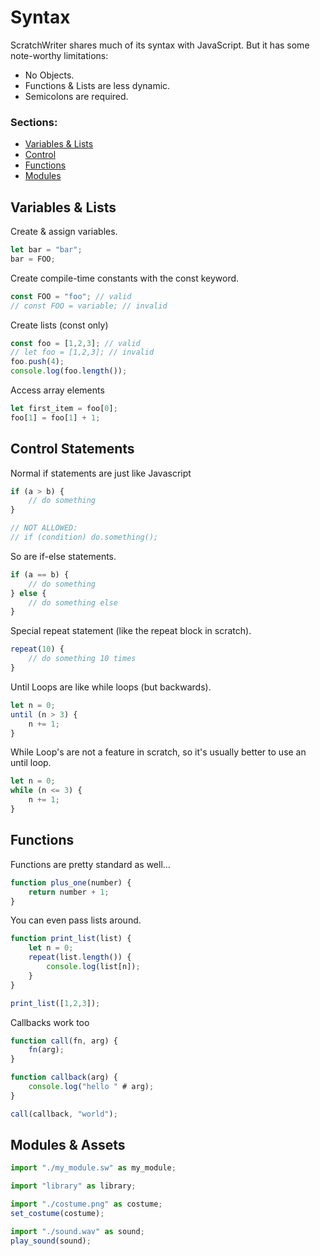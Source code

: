 # Syntax
ScratchWriter shares much of its syntax with JavaScript. But it has some note-worthy limitations:
 - No Objects.
 - Functions & Lists are less dynamic.
 - Semicolons are required.

### Sections:
- [Variables & Lists](#variables--lists)
- [Control](#control-statements)
- [Functions](#functions)
- [Modules](#modules--assets)

## Variables & Lists
Create & assign variables.
```js
let bar = "bar";
bar = FOO;
```

Create compile-time constants with the const keyword.
```js
const FOO = "foo"; // valid
// const FOO = variable; // invalid
```

Create lists (const only)
```js
const foo = [1,2,3]; // valid
// let foo = [1,2,3]; // invalid
foo.push(4);
console.log(foo.length());
```

Access array elements
```js
let first_item = foo[0];
foo[1] = foo[1] + 1;
```

## Control Statements
Normal if statements are just like Javascript
```js
if (a > b) {
    // do something
}

// NOT ALLOWED:
// if (condition) do.something();
```

So are if-else statements.
```js
if (a == b) {
    // do something
} else {
    // do something else
}
```

Special repeat statement (like the repeat block in scratch).
```js
repeat(10) {
    // do something 10 times
}
```

Until Loops are like while loops (but backwards).
```js
let n = 0;
until (n > 3) {
    n += 1;
}
```

While Loop's are not a feature in scratch, so it's usually better to use an until loop.
```js
let n = 0;
while (n <= 3) {
    n += 1;
}
```

## Functions
Functions are pretty standard as well...
```js
function plus_one(number) {
    return number + 1;
}
```
You can even pass lists around.
```js
function print_list(list) {
    let n = 0;
    repeat(list.length()) {
        console.log(list[n]);
    }
}

print_list([1,2,3]);
```
Callbacks work too
```js
function call(fn, arg) {
    fn(arg);
}

function callback(arg) {
    console.log("hello " # arg);
}

call(callback, "world");
```

## Modules & Assets
```js
import "./my_module.sw" as my_module;
```
```js
import "library" as library;
```
```js
import "./costume.png" as costume;
set_costume(costume);
```
```js
import "./sound.wav" as sound;
play_sound(sound);
```